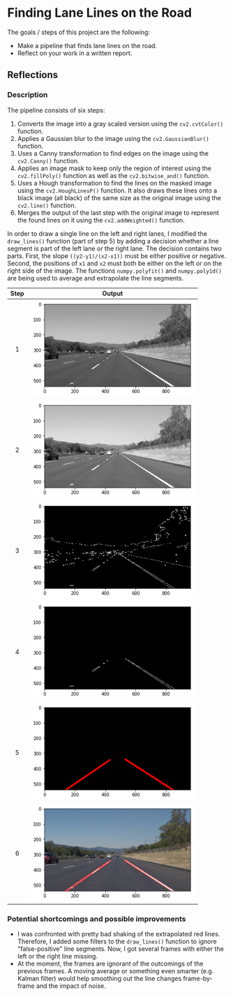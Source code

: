 # **Finding Lane Lines on the Road**

The goals / steps of this project are the following:
* Make a pipeline that finds lane lines on the road.
* Reflect on your work in a written report.

[//]: # (Image References)
[imageAfterStep1]: ./demo/1_gray_scale.png "Step 1"
[imageAfterStep2]: ./demo/2_blurred.png "Step 2"
[imageAfterStep3]: ./demo/3_canny_edge.png "Step 3"
[imageAfterStep4]: ./demo/4_masked.png "Step 4"
[imageAfterStep5]: ./demo/5_hough_lines.png "Step 5"
[imageAfterStep6]: ./demo/6_merged.png "Step 6"

## **Reflections**

### **Description**

The pipeline consists of six steps:
1. Converts the image into a gray scaled version using the ```cv2.cvtColor()``` function.
2. Applies a Gaussian blur to the image using the ```cv2.GaussianBlur()``` function.
3. Uses a Canny transformation to find edges on the image using the ```cv2.Canny()``` function.
4. Applies an image mask to keep only the region of interest using the ```cv2.fillPoly()``` function as well as the ```cv2.bitwise_and()``` function.
5. Uses a Hough transformation to find the lines on the masked image using the ```cv2.HoughLinesP()``` function. It also draws these lines onto a black image (all black) of the same size as the original image using the ```cv2.line()``` function.
6. Merges the output of the last step with the original image to represent the found lines on it using the ```cv2.addWeighted()``` function.

In order to draw a single line on the left and right lanes, I modified the ```draw_lines()``` function (part of step 5) by adding a decision whether a line segment is part of the left lane or the right lane. The decision contains two parts. First, the slope ```((y2-y1)/(x2-x1))``` must be either positive or negative. Second, the positions of ```x1``` and ```x2``` must both be either on the left or on the right side of the image. The functions ```numpy.polyfit()``` and ```numpy.poly1d()``` are being used to average and extrapolate the line segments.

| Step | Output                       |
|:----:|:----------------------------:|
| 1    | ![alt text][imageAfterStep1] |
| 2    | ![alt text][imageAfterStep2] |
| 3    | ![alt text][imageAfterStep3] |
| 4    | ![alt text][imageAfterStep4] |
| 5    | ![alt text][imageAfterStep5] |
| 6    | ![alt text][imageAfterStep6] |

### **Potential shortcomings and possible improvements**

* I was confronted with pretty bad shaking of the extrapolated red lines. Therefore, I added some filters to the ```draw_lines()``` function to ignore "false-positive" line segments. Now, I got several frames with either the left or the right line missing.
* At the moment, the frames are ignorant of the outcomings of the previous frames. A moving average or something even smarter (e.g. Kalman filter) would help smoothing out the line changes frame-by-frame and the impact of noise.
